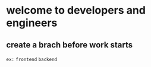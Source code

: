 # welcome to developers and engineers
## create a brach before work starts
`ex:` `frontend` `backend`
